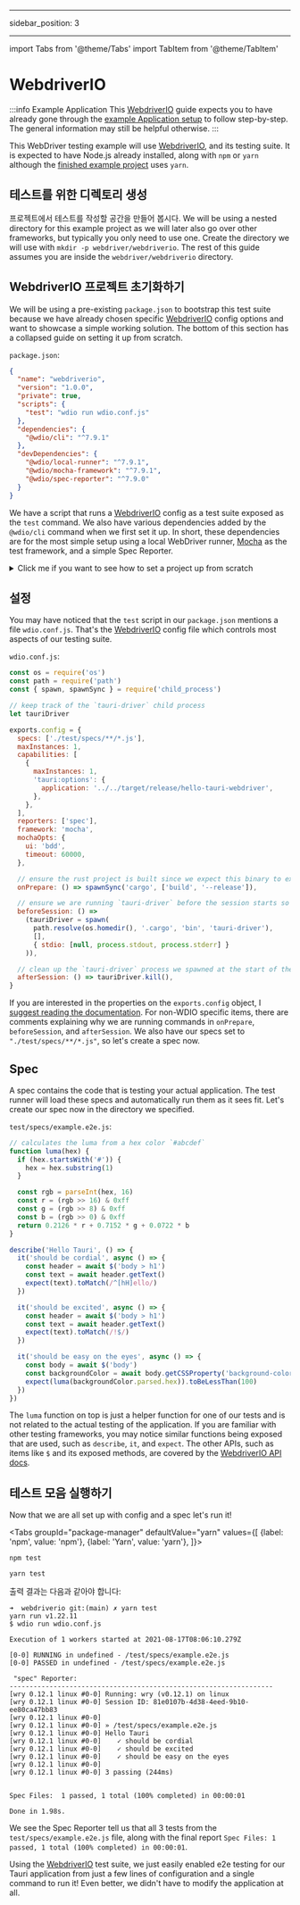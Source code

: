 - - -
sidebar_position: 3
- - -

import Tabs from '@theme/Tabs'
import TabItem from '@theme/TabItem'

# WebdriverIO

:::info Example Application
This [WebdriverIO][] guide expects you to have already gone through the [example Application setup][] to follow step-by-step. The general information may still be helpful otherwise.
:::

This WebDriver testing example will use [WebdriverIO][], and its testing suite. It is expected to have Node.js already installed, along with `npm` or `yarn` although the [finished example project][] uses `yarn`.

## 테스트를 위한 디렉토리 생성

프로젝트에서 테스트를 작성할 공간을 만들어 봅시다. We will be using a nested directory for this example project as we will later also go over other frameworks, but typically you only need to use one. Create the directory we will use with `mkdir -p webdriver/webdriverio`. The rest of this guide assumes you are inside the `webdriver/webdriverio` directory.

## WebdriverIO 프로젝트 초기화하기

We will be using a pre-existing `package.json` to bootstrap this test suite because we have already chosen specific [WebdriverIO][] config options and want to showcase a simple working solution. The bottom of this section has a collapsed guide on setting it up from scratch.

`package.json`:

```json
{
  "name": "webdriverio",
  "version": "1.0.0",
  "private": true,
  "scripts": {
    "test": "wdio run wdio.conf.js"
  },
  "dependencies": {
    "@wdio/cli": "^7.9.1"
  },
  "devDependencies": {
    "@wdio/local-runner": "^7.9.1",
    "@wdio/mocha-framework": "^7.9.1",
    "@wdio/spec-reporter": "^7.9.0"
  }
}
```

We have a script that runs a [WebdriverIO][] config as a test suite exposed as the `test` command. We also have various dependencies added by the `@wdio/cli` command when we first set it up. In short, these dependencies are for the most simple setup using a local WebDriver runner, [Mocha][] as the test framework, and a simple Spec Reporter.

<details><summary>Click me if you want to see how to set a project up from scratch</summary>

The CLI is interactive, and you may choose the tools to work with yourself. Note that you will likely diverge from the rest of the guide, and you need to set up the differences yourself.

Let's add the [WebdriverIO][] CLI to this npm project.

<Tabs groupId="package-manager"
defaultValue="yarn"
values={[
{label: 'npm', value: 'npm'}, {label: 'Yarn', value: 'yarn'},
]}>
<TabItem value="npm">

```shell
npm install @wdio/cli
```

</TabItem>

<TabItem value="yarn">

```shell
yarn add @wdio/cli
```

</TabItem>
</Tabs>

To then run the interactive config command to set up a [WebdriverIO][] test suite, you can then run:

<Tabs groupId="package-manager"
defaultValue="yarn"
values={[
{label: 'npm', value: 'npm'}, {label: 'Yarn', value: 'yarn'},
]}>
<TabItem value="npm">

```shell
npx wdio config
```

</TabItem>

<TabItem value="yarn">

```shell
yarn wdio config
```

</TabItem>
</Tabs>

</details>

## 설정

You may have noticed that the `test` script in our `package.json` mentions a file `wdio.conf.js`. That's the [WebdriverIO][] config file which controls most aspects of our testing suite.

`wdio.conf.js`:

```js
const os = require('os')
const path = require('path')
const { spawn, spawnSync } = require('child_process')

// keep track of the `tauri-driver` child process
let tauriDriver

exports.config = {
  specs: ['./test/specs/**/*.js'],
  maxInstances: 1,
  capabilities: [
    {
      maxInstances: 1,
      'tauri:options': {
        application: '../../target/release/hello-tauri-webdriver',
      },
    },
  ],
  reporters: ['spec'],
  framework: 'mocha',
  mochaOpts: {
    ui: 'bdd',
    timeout: 60000,
  },

  // ensure the rust project is built since we expect this binary to exist for the webdriver sessions
  onPrepare: () => spawnSync('cargo', ['build', '--release']),

  // ensure we are running `tauri-driver` before the session starts so that we can proxy the webdriver requests
  beforeSession: () =>
    (tauriDriver = spawn(
      path.resolve(os.homedir(), '.cargo', 'bin', 'tauri-driver'),
      [],
      { stdio: [null, process.stdout, process.stderr] }
    )),

  // clean up the `tauri-driver` process we spawned at the start of the session
  afterSession: () => tauriDriver.kill(),
}
```

If you are interested in the properties on the `exports.config` object, I [suggest reading the documentation][webdriver documentation]. For non-WDIO specific items, there are comments explaining why we are running commands in `onPrepare`, `beforeSession`, and `afterSession`. We also have our specs set to `"./test/specs/**/*.js"`, so let's create a spec now.

## Spec

A spec contains the code that is testing your actual application. The test runner will load these specs and automatically run them as it sees fit. Let's create our spec now in the directory we specified.

`test/specs/example.e2e.js`:

```js
// calculates the luma from a hex color `#abcdef`
function luma(hex) {
  if (hex.startsWith('#')) {
    hex = hex.substring(1)
  }

  const rgb = parseInt(hex, 16)
  const r = (rgb >> 16) & 0xff
  const g = (rgb >> 8) & 0xff
  const b = (rgb >> 0) & 0xff
  return 0.2126 * r + 0.7152 * g + 0.0722 * b
}

describe('Hello Tauri', () => {
  it('should be cordial', async () => {
    const header = await $('body > h1')
    const text = await header.getText()
    expect(text).toMatch(/^[hH]ello/)
  })

  it('should be excited', async () => {
    const header = await $('body > h1')
    const text = await header.getText()
    expect(text).toMatch(/!$/)
  })

  it('should be easy on the eyes', async () => {
    const body = await $('body')
    const backgroundColor = await body.getCSSProperty('background-color')
    expect(luma(backgroundColor.parsed.hex)).toBeLessThan(100)
  })
})
```

The `luma` function on top is just a helper function for one of our tests and is not related to the actual testing of the application. If you are familiar with other testing frameworks, you may notice similar functions being exposed that are used, such as `describe`, `it`, and `expect`. The other APIs, such as items like `$` and its exposed methods, are covered by the [WebdriverIO API docs][].

## 테스트 모음 실행하기

Now that we are all set up with config and a spec let's run it!

<Tabs groupId="package-manager"
defaultValue="yarn"
values={[
{label: 'npm', value: 'npm'}, {label: 'Yarn', value: 'yarn'},
]}>
<TabItem value="npm">

```shell
npm test
```

</TabItem>

<TabItem value="yarn">

```shell
yarn test
```

</TabItem>
</Tabs>

출력 결과는 다음과 같아야 합니다:

```text
➜  webdriverio git:(main) ✗ yarn test
yarn run v1.22.11
$ wdio run wdio.conf.js

Execution of 1 workers started at 2021-08-17T08:06:10.279Z

[0-0] RUNNING in undefined - /test/specs/example.e2e.js
[0-0] PASSED in undefined - /test/specs/example.e2e.js

 "spec" Reporter:
------------------------------------------------------------------
[wry 0.12.1 linux #0-0] Running: wry (v0.12.1) on linux
[wry 0.12.1 linux #0-0] Session ID: 81e0107b-4d38-4eed-9b10-ee80ca47bb83
[wry 0.12.1 linux #0-0]
[wry 0.12.1 linux #0-0] » /test/specs/example.e2e.js
[wry 0.12.1 linux #0-0] Hello Tauri
[wry 0.12.1 linux #0-0]    ✓ should be cordial
[wry 0.12.1 linux #0-0]    ✓ should be excited
[wry 0.12.1 linux #0-0]    ✓ should be easy on the eyes
[wry 0.12.1 linux #0-0]
[wry 0.12.1 linux #0-0] 3 passing (244ms)


Spec Files:  1 passed, 1 total (100% completed) in 00:00:01

Done in 1.98s.
```

We see the Spec Reporter tell us that all 3 tests from the `test/specs/example.e2e.js` file, along with the final report `Spec Files: 1 passed, 1 total (100% completed) in 00:00:01`.

Using the [WebdriverIO][] test suite, we just easily enabled e2e testing for our Tauri application from just a few lines of configuration and a single command to run it! Even better, we didn't have to modify the application at all.

[WebdriverIO]: https://webdriver.io/
[finished example project]: https://github.com/chippers/hello_tauri
[example Application setup]: ./setup.md
[Mocha]: https://mochajs.org/
[webdriver documentation]: https://webdriver.io/docs/configurationfile
[WebdriverIO API docs]: https://webdriver.io/docs/api
